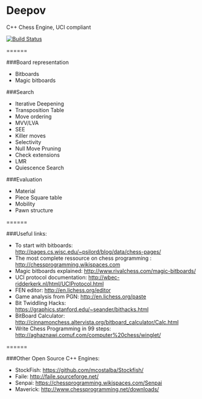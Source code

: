 Deepov
======

C++ Chess Engine, UCI compliant

[![Build Status](https://travis-ci.org/RomainGoussault/Deepov.svg?branch=master)](https://travis-ci.org/RomainGoussault/Deepov)

======

###Board representation
* Bitboards
* Magic bitboards

###Search
* Iterative Deepening
* Transposition Table
* Move ordering
 * MVV/LVA
 * SEE
 * Killer moves
* Selectivity
 * Null Move Pruning
 * Check extensions
 * LMR
 * Quiescence Search

###Evaluation
* Material
* Piece Square table
* Mobility
* Pawn structure


======

###Useful links:


* To start with bitboards: http://pages.cs.wisc.edu/~psilord/blog/data/chess-pages/
* The most complete ressource on chess programming : http://chessprogramming.wikispaces.com
* Magic bitboards explained: http://www.rivalchess.com/magic-bitboards/
* UCI protocol documentation: http://wbec-ridderkerk.nl/html/UCIProtocol.html
* FEN editor: http://en.lichess.org/editor
* Game analysis from PGN: http://en.lichess.org/paste
* Bit Twiddling Hacks: https://graphics.stanford.edu/~seander/bithacks.html
* BitBoard Calculator: http://cinnamonchess.altervista.org/bitboard_calculator/Calc.html
* Write Chess Programming in 99 steps: http://aghaznawi.comuf.com/computer%20chess/winglet/


======

###Other Open Source C++ Engines:
* StockFish: https://github.com/mcostalba/Stockfish/
* Faile: http://faile.sourceforge.net/
* Senpai: https://chessprogramming.wikispaces.com/Senpai
* Maverick: http://www.chessprogramming.net/downloads/
